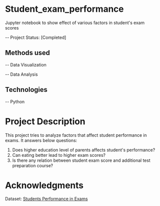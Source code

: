 
# Student_exam_performance
Jupyter notebook to show effect of various factors in student's exam scores

-- Project Status: [Completed]

## Methods used
-- Data Visualization 

-- Data Analysis 


## Technologies
-- Python


# Project Description
This project tries to analyze factors that affect student performance in exams. It answers below questions:
1. Does higher education level of parents affects student's performance?
2. Can eating better lead  to higher exam scores?
3. Is there any relation between student exam score and additional test preparation course?


# Acknowledgments
Dataset: [Students Performance in Exams](https://www.kaggle.com/spscientist/students-performance-in-exams "Students Performance in Exams")

